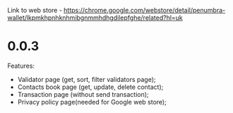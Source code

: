 Link to web store - https://chrome.google.com/webstore/detail/penumbra-wallet/lkpmkhpnhknhmibgnmmhdhgdilepfghe/related?hl=uk

# 0.0.3
Features:
-  Validator page (get, sort, filter validators page);
-  Contacts book page (get, update, delete contact);
-  Transaction page (without send transaction);
-  Privacy policy page(needed for Google web store); 